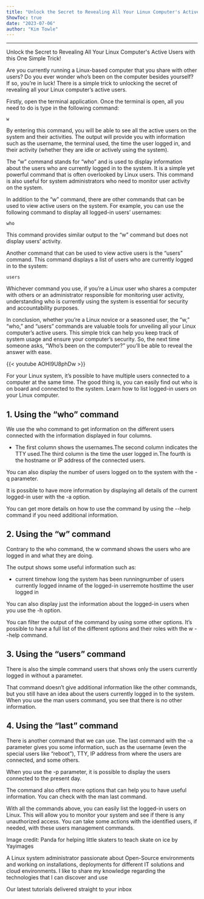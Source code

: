 ```yaml
---
title: "Unlock the Secret to Revealing All Your Linux Computer's Active Users with this One Simple Trick!"
ShowToc: true 
date: "2023-07-06"
author: "Kim Towle"
---
```

*****
Unlock the Secret to Revealing All Your Linux Computer's Active Users with this One Simple Trick!


Are you currently running a Linux-based computer that you share with other users? Do you ever wonder who’s been on the computer besides yourself? If so, you’re in luck! There is a simple trick to unlocking the secret of revealing all your Linux computer’s active users.

Firstly, open the terminal application. Once the terminal is open, all you need to do is type in the following command:

```
w
```

By entering this command, you will be able to see all the active users on the system and their activities. The output will provide you with information such as the username, the terminal used, the time the user logged in, and their activity (whether they are idle or actively using the system).

The “w” command stands for “who” and is used to display information about the users who are currently logged in to the system. It is a simple yet powerful command that is often overlooked by Linux users. This command is also useful for system administrators who need to monitor user activity on the system.

In addition to the “w” command, there are other commands that can be used to view active users on the system. For example, you can use the following command to display all logged-in users’ usernames:

```
who
```

This command provides similar output to the “w” command but does not display users’ activity.

Another command that can be used to view active users is the “users” command. This command displays a list of users who are currently logged in to the system:

```
users
```

Whichever command you use, if you’re a Linux user who shares a computer with others or an administrator responsible for monitoring user activity, understanding who is currently using the system is essential for security and accountability purposes.

In conclusion, whether you’re a Linux novice or a seasoned user, the “w,” “who,” and “users” commands are valuable tools for unveiling all your Linux computer’s active users. This simple trick can help you keep track of system usage and ensure your computer’s security. So, the next time someone asks, “Who’s been on the computer?” you’ll be able to reveal the answer with ease.

{{< youtube AOHI9U8phDw >}} 



For your Linux system, it’s possible to have multiple users connected to a computer at the same time. The good thing is, you can easily find out who is on board and connected to the system. Learn how to list logged-in users on your Linux computer.
 
## 1. Using the “who” command
 
We use the who command to get information on the different users connected with the information displayed in four columns.
 
- The first column shows the usernames.The second column indicates the TTY used.The third column is the time the user logged in.The fourth is the hostname or IP address of the connected users.

 
You can also display the number of users logged on to the system with the -q parameter.
 
It is possible to have more information by displaying all details of the current logged-in user with the -a option.
 
You can get more details on how to use the command by using the --help command if you need additional information.
 
## 2. Using the “w” command
 
Contrary to the who command, the w command shows the users who are logged in and what they are doing.
 
The output shows some useful information such as:
 
- current timehow long the system has been runningnumber of users currently logged inname of the logged-in userremote hosttime the user logged in

 
You can also display just the information about the logged-in users when you use the -h option.
 
You can filter the output of the command by using some other options. It’s possible to have a full list of the different options and their roles with the w --help command.
 
## 3. Using the “users” command
 
There is also the simple command users that shows only the users currently logged in without a parameter.
 
That command doesn’t give additional information like the other commands, but you still have an idea about the users currently logged in to the system. When you use the man users command, you see that there is no other information.
 
## 4. Using the “last” command
 
There is another command that we can use. The last command with the -a parameter gives you some information, such as the username (even the special users like “reboot”), TTY, IP address from where the users are connected, and some others.
 
When you use the -p parameter, it is possible to display the users connected to the present day.
 
The command also offers more options that can help you to have useful information. You can check with the man last command.
 
With all the commands above, you can easily list the logged-in users on Linux. This will allow you to monitor your system and see if there is any unauthorized access. You can take some actions with the identified users, if needed, with these users management commands.
 
Image credit: Panda for helping little skaters to teach skate on ice by Yayimages 
 
A Linux system administrator passionate about Open-Source environments and working on installations, deployments for different IT solutions and cloud environments. I like to share my knowledge regarding the technologies that I can discover and use
 
Our latest tutorials delivered straight to your inbox




